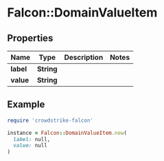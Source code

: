 # Falcon::DomainValueItem

## Properties

| Name | Type | Description | Notes |
| ---- | ---- | ----------- | ----- |
| **label** | **String** |  |  |
| **value** | **String** |  |  |

## Example

```ruby
require 'crowdstrike-falcon'

instance = Falcon::DomainValueItem.new(
  label: null,
  value: null
)
```

